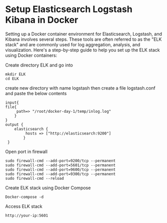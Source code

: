


# Setup Elasticsearch Logstash Kibana in Docker

Setting up a Docker container environment for Elasticsearch, Logstash, and Kibana involves several steps. These tools are often referred to as the "ELK stack" and are commonly used for log aggregation, analysis, and visualization. Here's a step-by-step guide to help you set up the ELK stack using Docker containers:

Create directory ELK and go into

    mkdir ELK
    cd ELK

create new directory with name logstash then create a file logstash.conf and paste the below contents

         

    input{
    file{
         path=> "/root/docker-day-1/temp/inlog.log"
        }
    }
    output {
        elasticsearch {
             hosts => ["http://elasticsearch:9200"]
            }
     }
    
Open  port in firewall

    sudo firewall-cmd --add-port=9200/tcp --permanent
    sudo firewall-cmd --add-port=5601/tcp --permanent
    sudo firewall-cmd --add-port=9600/tcp --permanent
    sudo firewall-cmd --add-port=9300/tcp --permanent
    sudo firewall-cmd --reload


Create ELK stack using  Docker Compose

    Docker-compose -d 

Access ELK stack

    http://your-ip:5601

